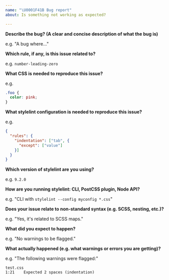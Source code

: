 ```yaml
---
name: "\U0001F41B Bug report"
about: Is something not working as expected?

---
```


<!-- Please answer the following questions. 
Issues that don't use this template will be closed. -->

**Describe the bug? (A clear and concise description of what the bug is)**

e.g. "A bug where..."

**Which rule, if any, is this issue related to?**

e.g. `number-leading-zero`

**What CSS is needed to reproduce this issue?**

e.g.
```css
.foo {
  color: pink;
}
```

**What stylelint configuration is needed to reproduce this issue?**

e.g.

```json
{
  "rules": {
    "indentation": ["tab", {
      "except": ["value"]
    }]
  }
}
```

**Which version of stylelint are you using?**

e.g. `9.2.0`

**How are you running stylelint: CLI, PostCSS plugin, Node API?**

e.g. "CLI with `stylelint --config myconfig *.css`"

**Does your issue relate to non-standard syntax (e.g. SCSS, nesting, etc.)?**

e.g. "Yes, it's related to SCSS maps."

**What did you expect to happen?**

e.g. "No warnings to be flagged."

**What actually happened (e.g. what warnings or errors you are getting)?**

e.g. "The following warnings were flagged:"

```shell
test.css
1:21    Expected 2 spaces (indentation)
```

<!--
Before posting, please check that your issue:
1. Hasn't already been resolved in:
  - the next release (https://github.com/stylelint/stylelint/blob/master/CHANGELOG.md)
  - an upcoming major milestone (https://github.com/stylelint/stylelint/milestones)
2. Hasn't already been discussed (https://github.com/stylelint/stylelint/search)
-->

<!--
Here are the best ways to help resolve your issue:
1. Figure out what needs to be done, propose it, and then write the code and submit a PR.
2. If your issue is a bug, consider at least submitting a PR with failing tests.
-->
